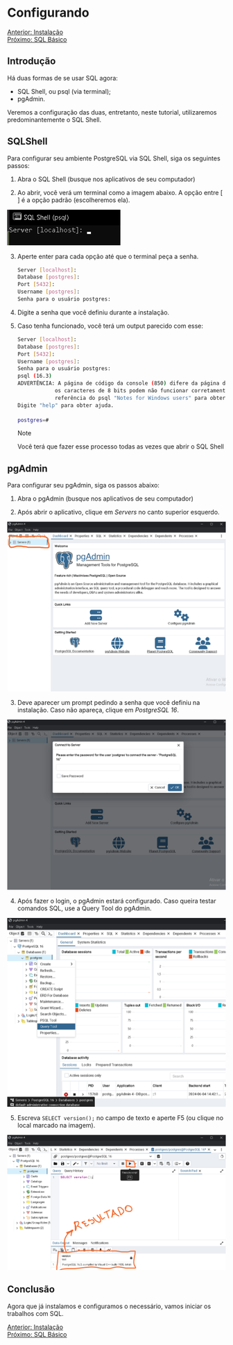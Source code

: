 # Configurando

[Anterior: Instalação](Instalação.md)
<br>
[Próximo: SQL Básico](SQL-Básico.md)

## Introdução

Há duas formas de se usar SQL agora:

- SQL Shell, ou psql (via terminal);
- pgAdmin.

Veremos a configuração das duas, entretanto, neste tutorial, utilizaremos predominantemente o SQL Shell.

## SQLShell

Para configurar seu ambiente PostgreSQL via SQL Shell, siga os seguintes passos:

1. Abra o SQL Shell (busque nos aplicativos de seu computador)

2. Ao abrir, você verá um terminal como a imagem abaixo. A opção entre [ ] é a opção padrão (escolheremos ela).

![psql aberto](img/sql-shell.png)

3. Aperte enter para cada opção até que o terminal peça a senha.
    ```bash
    Server [localhost]:
    Database [postgres]:
    Port [5432]:
    Username [postgres]:
    Senha para o usuário postgres:
    ```

4. Digite a senha que você definiu durante a instalação.

5. Caso tenha funcionado, você terá um output parecido com esse:

    ```bash
    Server [localhost]:
    Database [postgres]:
    Port [5432]:
    Username [postgres]:
    Senha para o usuário postgres:
    psql (16.3)
    ADVERTÊNCIA: A página de código da console (850) difere da página de código do Windows (1252)
                os caracteres de 8 bits podem não funcionar corretamente. Veja a página de
                referência do psql "Notes for Windows users" para obter detalhes.
    Digite "help" para obter ajuda.

    postgres=#
    ```

    > [!NOTE]
    > Você terá que fazer esse processo todas as vezes que abrir o SQL Shell

## pgAdmin

Para configurar seu pgAdmin, siga os passos abaixo:

1. Abra o pgAdmin (busque nos aplicativos de seu computador)

2. Após abrir o aplicativo, clique em *Servers* no canto superior esquerdo.

![pgAdmin start page](img/pgadmin-start.png)

3. Deve aparecer um prompt pedindo a senha que você definiu na instalação. Caso não apareça, clique em *PostgreSQL 16*.

![Password prompt pgadmin](img/pgadmin-pw.png)

4. Após fazer o login, o pgAdmin estará configurado. Caso queira testar comandos SQL, use a Query Tool do pgAdmin.

![Servers -> PostgreSQL 16 -> postgres(clique com o direito) -> Query Tool](img/pgadmin-querytool.png)

5. Escreva `SELECT version();` no campo de texto e aperte F5 (ou clique no local marcado na imagem).

![Digite o código e aperte F5](img/pgadmin-version.png)

## Conclusão

Agora que já instalamos e configuramos o necessário, vamos iniciar os trabalhos com SQL.

[Anterior: Instalação](Instalação.md)
<br>
[Próximo: SQL Básico](SQL-Básico.md)

